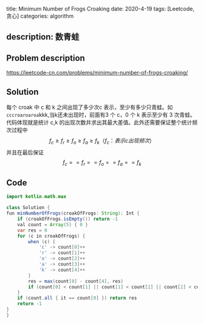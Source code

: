 title:   Minimum Number of Frogs Croaking
date: 2020-4-19
tags: [Leetcode,贪心]
categories: algorithm

description: 数青蛙
---

## Problem description

https://leetcode-cn.com/problems/minimum-number-of-frogs-croaking/

## Solution

每个 croak 中 c 和 k 之间出现了多少次c 表示，至少有多少只青蛙。如 `cccroaroaroa`kkk,当k还未出现时，前面有3 个 c，0 个 k 表示至少有 3 次青蛙。代码体现就是统计 c,k 的出现次数并求出其最大差值。此外还需要保证整个统计频次过程中 
$$
f_c \ge f_r \ge f_o \ge f_a \ge f_k （f_c：表示 c 出现频次）
$$
并且在最后保证
$$
f_c == f_r == f_o == f_a == f_k
$$

## Code

```java
import kotlin.math.max

class Solution {
fun minNumberOfFrogs(croakOfFrogs: String): Int {
    if (croakOfFrogs.isEmpty()) return -1
    val count = Array(5) { 0 }
    var res = 0
    for (c in croakOfFrogs) {
        when (c) {
            'c' -> count[0]++
            'r' -> count[1]++
            'o' -> count[2]++
            'a' -> count[3]++
            'k' -> count[4]++
        }
        res = max(count[0] - count[4], res)
        if (count[0] < count[1] || count[1] < count[2] || count[2] < count[3] || count[3] < count[4]) return -1
    }
    if (count.all { it == count[0] }) return res
    return -1
}
}
```